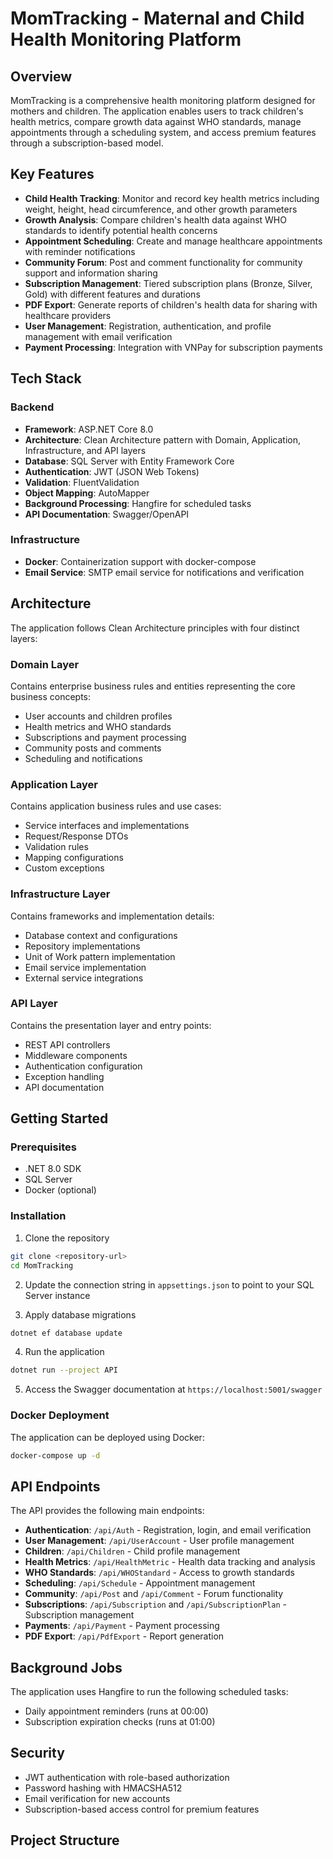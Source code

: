 # MomTracking - Maternal and Child Health Monitoring Platform

## Overview

MomTracking is a comprehensive health monitoring platform designed for mothers and children. The application enables users to track children's health metrics, compare growth data against WHO standards, manage appointments through a scheduling system, and access premium features through a subscription-based model.

## Key Features

- **Child Health Tracking**: Monitor and record key health metrics including weight, height, head circumference, and other growth parameters
- **Growth Analysis**: Compare children's health data against WHO standards to identify potential health concerns
- **Appointment Scheduling**: Create and manage healthcare appointments with reminder notifications
- **Community Forum**: Post and comment functionality for community support and information sharing
- **Subscription Management**: Tiered subscription plans (Bronze, Silver, Gold) with different features and durations
- **PDF Export**: Generate reports of children's health data for sharing with healthcare providers
- **User Management**: Registration, authentication, and profile management with email verification
- **Payment Processing**: Integration with VNPay for subscription payments

## Tech Stack

### Backend
- **Framework**: ASP.NET Core 8.0
- **Architecture**: Clean Architecture pattern with Domain, Application, Infrastructure, and API layers
- **Database**: SQL Server with Entity Framework Core
- **Authentication**: JWT (JSON Web Tokens)
- **Validation**: FluentValidation
- **Object Mapping**: AutoMapper
- **Background Processing**: Hangfire for scheduled tasks
- **API Documentation**: Swagger/OpenAPI

### Infrastructure
- **Docker**: Containerization support with docker-compose
- **Email Service**: SMTP email service for notifications and verification

## Architecture

The application follows Clean Architecture principles with four distinct layers:

### Domain Layer
Contains enterprise business rules and entities representing the core business concepts:
- User accounts and children profiles
- Health metrics and WHO standards
- Subscriptions and payment processing
- Community posts and comments
- Scheduling and notifications

### Application Layer
Contains application business rules and use cases:
- Service interfaces and implementations
- Request/Response DTOs
- Validation rules
- Mapping configurations
- Custom exceptions

### Infrastructure Layer
Contains frameworks and implementation details:
- Database context and configurations
- Repository implementations
- Unit of Work pattern implementation
- Email service implementation
- External service integrations

### API Layer
Contains the presentation layer and entry points:
- REST API controllers
- Middleware components
- Authentication configuration
- Exception handling
- API documentation

## Getting Started

### Prerequisites
- .NET 8.0 SDK
- SQL Server
- Docker (optional)

### Installation

1. Clone the repository
```bash
git clone <repository-url>
cd MomTracking
```

2. Update the connection string in `appsettings.json` to point to your SQL Server instance

3. Apply database migrations
```bash
dotnet ef database update
```

4. Run the application
```bash
dotnet run --project API
```

5. Access the Swagger documentation at `https://localhost:5001/swagger`

### Docker Deployment

The application can be deployed using Docker:

```bash
docker-compose up -d
```

## API Endpoints

The API provides the following main endpoints:

- **Authentication**: `/api/Auth` - Registration, login, and email verification
- **User Management**: `/api/UserAccount` - User profile management
- **Children**: `/api/Children` - Child profile management
- **Health Metrics**: `/api/HealthMetric` - Health data tracking and analysis
- **WHO Standards**: `/api/WHOStandard` - Access to growth standards
- **Scheduling**: `/api/Schedule` - Appointment management
- **Community**: `/api/Post` and `/api/Comment` - Forum functionality
- **Subscriptions**: `/api/Subscription` and `/api/SubscriptionPlan` - Subscription management
- **Payments**: `/api/Payment` - Payment processing
- **PDF Export**: `/api/PdfExport` - Report generation

## Background Jobs

The application uses Hangfire to run the following scheduled tasks:

- Daily appointment reminders (runs at 00:00)
- Subscription expiration checks (runs at 01:00)

## Security

- JWT authentication with role-based authorization
- Password hashing with HMACSHA512
- Email verification for new accounts
- Subscription-based access control for premium features

## Project Structure
